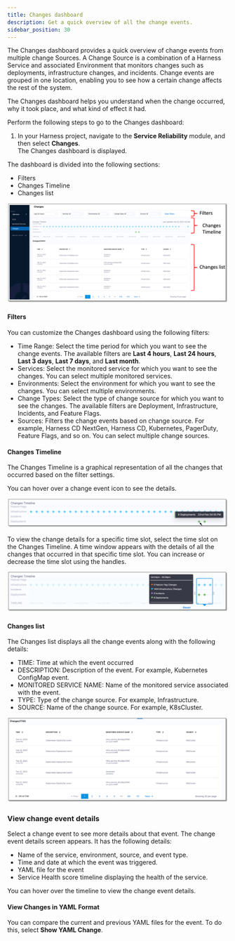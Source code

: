 ```yaml
---
title: Changes dashboard
description: Get a quick overview of all the change events.
sidebar_position: 30
---
```



The Changes dashboard provides a quick overview of change events from multiple change Sources. A Change Source is a combination of a Harness Service and associated Environment that monitors changes such as deployments, infrastructure changes, and incidents. Change events are grouped in one location, enabling you to see how a certain change affects the rest of the system.

The Changes dashboard helps you understand when the change occurred, why it took place, and what kind of effect it had.

Perform the following steps to go to the Changes dashboard:

1. In your Harness project, navigate to the **Service Reliability** module, and then select **Changes**.  
   The Changes dashboard is displayed.

The dashboard is divided into the following sections:

- Filters
- Changes Timeline
- Changes list

![Changes dashboard](./static/change-impact-changes-dashboard.png)

#### Filters

You can customize the Changes dashboard using the following filters:

- Time Range: Select the time period for which you want to see the change events. The available filters are **Last 4 hours**, **Last 24 hours**, **Last 3 days**, **Last 7 days**, and **Last month**.
- Services: Select the monitored service for which you want to see the changes. You can select multiple monitored services.
- Environments: Select the environment for which you want to see the changes. You can select multiple environments.
- Change Types: Select the type of change source for which you want to see the changes. The available filters are Deployment, Infrastructure, Incidents, and Feature Flags.
- Sources: Filters the change events based on change source. For example, Harness CD NextGen, Harness CD, Kubernetes, PagerDuty, Feature Flags, and so on. You can select multiple change sources.


#### Changes Timeline

The Changes Timeline is a graphical representation of all the changes that occurred based on the filter settings.  

You can hover over a change event icon to see the details.

![Change event details](./static/change-impact-hover-change-events.png)

To view the change details for a specific time slot, select the time slot on the Changes Timeline. A time window appears with the details of all the changes that occurred in that specific time slot. You can increase or decrease the time slot using the handles.

![change event time window](./static/change-impact-change-event-timewindow.png)


#### Changes list

The Changes list displays all the change events along with the following details:

- TIME: Time at which the event occurred
- DESCRIPTION: Description of the event. For example, Kubernetes ConfigMap event.
- MONITORED SERVICE NAME: Name of the monitored service associated with the event.
- TYPE: Type of the change source. For example, Infrastructure.
- SOURCE: Name of the change source. For example, K8sCluster.

![changes list](./static/change-impact-changes-list.png)


### View change event details

Select a change event to see more details about that event. The change event details screen appears. It has the following details:

- Name of the service, environment, source, and event type.
- Time and date at which the event was triggered.
- YAML file for the event
- Service Health score timeline displaying the health of the service.

You can hover over the timeline to view the change event details.

#### View Changes in YAML Format
You can compare the current and previous YAML files for the event. To do this, select **Show YAML Change**.
